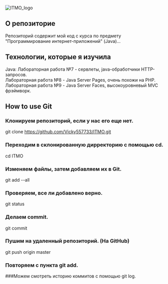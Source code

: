 ![ITMO_logo](http://mathdep.ifmo.ru/mcqtn2015/logos.png)

## О репозиториe
Репозиторий содержит мой код с курса по предмету "Программирование интернет-приложений" (Java)...

## Технологии, которые я изучила
Java:
Лабораторная работа №7 - сервлеты, java-обработчики HTTP-запросов.  
Лабораторная работа №8 - Java Server Pages, очень похожи на PHP.  
Лабораторная работа №9 - Java Server Faces, высокоуровневый MVC фрэймворк.  

## How to use Git
### Клонируем репозиторий, если у нас его еще нет.
git clone https://github.com/Vicky557733/ITMO.git 
### Переходим в склонированную дирректорию с помощью cd.
cd ITMO
### Изменяем файлы, затем добавляем их в Git.
git add --all
### Проверяем, все ли добавлено верно. 
git status
### Делаем commit.
git commit
### Пушим на удаленный репозиторий. (На GitHub)
git push origin master
### Повторяем с пункта git add.

###Можем смотреть историю коммитов с помощью git log.
